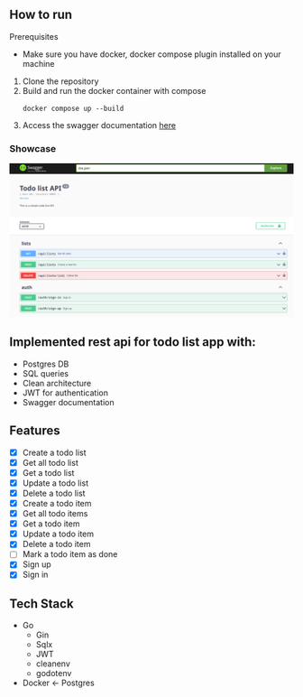 ## How to run

Prerequisites

- Make sure you have docker, docker compose plugin installed on your machine

1. Clone the repository
2. Build and run the docker container with compose
    ```shell
    docker compose up --build
    ```
3. Access the swagger documentation [here](http://localhost:8080/swagger/index.html)

### Showcase
![img.png](img.png)

## Implemented rest api for todo list app with:

- Postgres DB
- SQL queries
- Clean architecture
- JWT for authentication
- Swagger documentation

## Features

- [x] Create a todo list
- [x] Get all todo list
- [x] Get a todo list
- [x] Update a todo list
- [x] Delete a todo list
- [x] Create a todo item
- [x] Get all todo items
- [x] Get a todo item
- [x] Update a todo item
- [x] Delete a todo item
- [ ] Mark a todo item as done
- [x] Sign up
- [x] Sign in

## Tech Stack
- Go
    - Gin
    - Sqlx
    - JWT
    - cleanenv
    - godotenv
- Docker <- Postgres